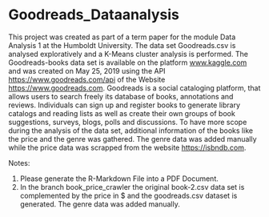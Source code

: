 # Goodreads_Dataanalysis
This project was created as part of a term paper for the module Data Analysis 1 at the Humboldt University. The data set Goodreads.csv is analysed exploratively and a K-Means cluster analysis is performed.
The Goodreads-books data set is available on the platform www.kaggle.com and was created on May 25, 2019 using the API https://www.goodreads.com/api of the Website https://www.goodreads.com.
Goodreads is a social cataloging platform, that allows users to search freely its database of books, annotations and reviews. Individuals can sign up and register books to generate library catalogs and reading lists as well as create their own groups of book suggestions, surveys, blogs, polls and discussions.
To have more scope during the analysis of the data set, additional information of the books
like the price and the genre was gathered.
The genre data was added manually while the price data was scrapped from the website https://isbndb.com.

Notes: 
1. Please generate the R-Markdown File into a PDF Document.
2. In the branch book_price_crawler the original book-2.csv data set is complemented by the price in $ and the goodreads.csv dataset is generated. The genre data was added manually.

